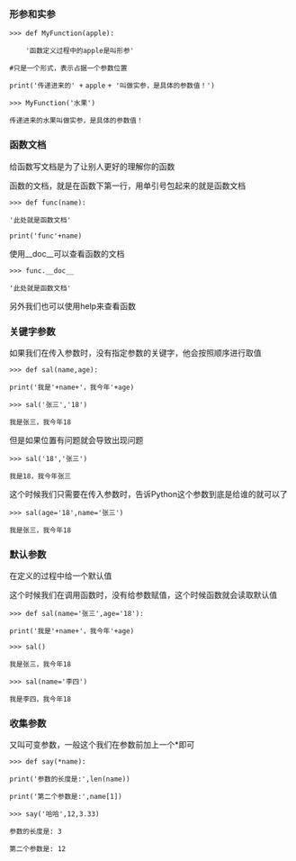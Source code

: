 ### 形参和实参

`>>> def MyFunction(apple):`

        '函数定义过程中的apple是叫形参'

`#只是一个形式，表示占据一个参数位置`

`print('传递进来的' +` `apple` `+ '叫做实参，是具体的参数值！')`

`>>> MyFunction('水果')`

`传递进来的水果叫做实参，是具体的参数值！`

### 函数文档

给函数写文档是为了让别人更好的理解你的函数

函数的文档，就是在函数下第一行，用单引号包起来的就是函数文档

`>>> def func(name):`

`'此处就是函数文档'`

`print('func'+name)`

使用\_\_doc\_\_可以查看函数的文档

`>>> func.__doc__`

`'此处就是函数文档'`

另外我们也可以使用help来查看函数

### 关键字参数

如果我们在传入参数时，没有指定参数的关键字，他会按照顺序进行取值

`>>> def sal(name,age):`

`print('我是'+name+'，我今年'+age)`

`>>> sal('张三','18')`

`我是张三，我今年18`

但是如果位置有问题就会导致出现问题

`>>> sal('18','张三')`

`我是18，我今年张三`

这个时候我们只需要在传入参数时，告诉Python这个参数到底是给谁的就可以了

`>>> sal(age='18',name='张三')`

`我是张三，我今年18`

### 默认参数

在定义的过程中给一个默认值

这个时候我们在调用函数时，没有给参数赋值，这个时候函数就会读取默认值

`>>> def sal(name='张三',age='18'):`

`print('我是'+name+'，我今年'+age)`

`>>> sal()`

`我是张三，我今年18`

`>>> sal(name='李四')`

`我是李四，我今年18`

### 收集参数

又叫可变参数，一般这个我们在参数前加上一个\*即可

`>>> def say(*name):`

`print('参数的长度是:',len(name))`

`print('第二个参数是:',name[1])`

`>>> say('哈哈',12,3.33)`

`参数的长度是: 3`

`第二个参数是: 12`



